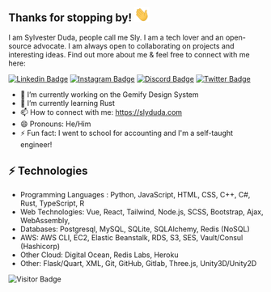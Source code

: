 ## Thanks for stopping by! <img src="https://raw.githubusercontent.com/slyduda/slyduda/master/wave.gif" width="30px">

I am Sylvester Duda, people call me Sly. I am a tech lover and an open-source advocate. I am always open to collaborating on projects and interesting ideas. Find out more about me & feel free to connect with me here:

[![Linkedin Badge](https://img.shields.io/badge/-Sylvester_Duda-0077B5?style=flat&logo=Linkedin&logoColor=white&link=https://www.linkedin.com/in/slyduda/)](https://www.linkedin.com/in/slyduda)
[![Instagram Badge](https://img.shields.io/badge/-slyduda-e4405f?style=flate&logo=Instagram&logoColor=white&link=https://www.instagram.com/slyduda/)](https://www.instagram.com/slyduda)
[![Discord Badge](https://img.shields.io/badge/-slyduda-738ADB?style=flate&logo=Discord&logoColor=white&link=https://discordapp.com/users/341429638775701515)](https://discordapp.com/users/341429638775701515)
[![Twitter Badge](https://img.shields.io/twitter/follow/slyduda?style=social)](https://twitter.com/slyduda)

<!--
**slyduda/slyduda** is a ✨ _special_ ✨ repository because its `README.md` (this file) appears on your GitHub profile.
-->

- 🔭 I’m currently working on the Gemify Design System
- 🌱 I’m currently learning Rust
- 📫 How to connect with me: https://slyduda.com
- 😄 Pronouns: He/Him
- ⚡ Fun fact: I went to school for accounting and I'm a self-taught engineer!

## ⚡ Technologies

-	Programming Languages : Python, JavaScript, HTML, CSS, C++, C#, Rust, TypeScript, R 
-	Web Technologies: Vue, React, Tailwind, Node.js, SCSS, Bootstrap, Ajax, WebAssembly, 
-	Databases: Postgresql, MySQL, SQLite, SQLAlchemy, Redis (NoSQL) 
-	AWS: AWS CLI, EC2, Elastic Beanstalk, RDS, S3, SES, Vault/Consul (Hashicorp)
- Other Cloud: Digital Ocean, Redis Labs, Heroku 
-	Other: Flask/Quart, XML, Git, GitHub, Gitlab, Three.js, Unity3D/Unity2D

![Visitor Badge](https://visitor-badge.laobi.icu/badge?page_id=slyduda.slyduda)
